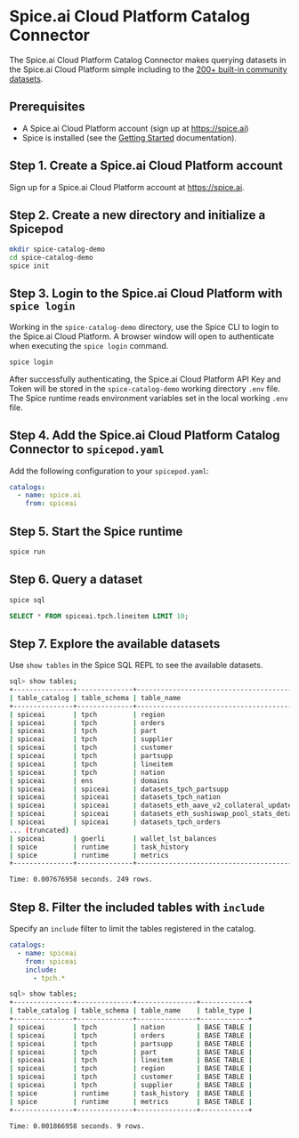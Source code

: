 # Spice.ai Cloud Platform Catalog Connector

The Spice.ai Cloud Platform Catalog Connector makes querying datasets in the Spice.ai Cloud Platform simple including to the [200+ built-in community datasets](https://docs.spice.ai/building-blocks/datasets).

## Prerequisites

- A Spice.ai Cloud Platform account (sign up at https://spice.ai)
- Spice is installed (see the [Getting Started](https://docs.spiceai.org/getting-started) documentation).

## Step 1. Create a Spice.ai Cloud Platform account

Sign up for a Spice.ai Cloud Platform account at https://spice.ai.

## Step 2. Create a new directory and initialize a Spicepod

```bash
mkdir spice-catalog-demo
cd spice-catalog-demo
spice init
```

## Step 3. Login to the Spice.ai Cloud Platform with `spice login`

Working in the `spice-catalog-demo` directory, use the Spice CLI to login to the Spice.ai Cloud Platform. A browser window will open to authenticate when executing the `spice login` command.

```bash
spice login
```

After successfully authenticating, the Spice.ai Cloud Platform API Key and Token will be stored in the `spice-catalog-demo` working directory `.env` file. The Spice runtime reads environment variables set in the local working `.env` file.

## Step 4. Add the Spice.ai Cloud Platform Catalog Connector to `spicepod.yaml`

Add the following configuration to your `spicepod.yaml`:

```yaml
catalogs:
  - name: spice.ai
    from: spiceai
```

## Step 5. Start the Spice runtime

```bash
spice run
```

## Step 6. Query a dataset

```bash
spice sql
```

```sql
SELECT * FROM spiceai.tpch.lineitem LIMIT 10;
```

## Step 7. Explore the available datasets

Use `show tables` in the Spice SQL REPL to see the available datasets.

```bash
sql> show tables;
+---------------+--------------+----------------------------------------------------------------+------------+
| table_catalog | table_schema | table_name                                                     | table_type |
+---------------+--------------+----------------------------------------------------------------+------------+
| spiceai       | tpch         | region                                                         | BASE TABLE |
| spiceai       | tpch         | orders                                                         | BASE TABLE |
| spiceai       | tpch         | part                                                           | BASE TABLE |
| spiceai       | tpch         | supplier                                                       | BASE TABLE |
| spiceai       | tpch         | customer                                                       | BASE TABLE |
| spiceai       | tpch         | partsupp                                                       | BASE TABLE |
| spiceai       | tpch         | lineitem                                                       | BASE TABLE |
| spiceai       | tpch         | nation                                                         | BASE TABLE |
| spiceai       | ens          | domains                                                        | BASE TABLE |
| spiceai       | spiceai      | datasets_tpch_partsupp                                         | BASE TABLE |
| spiceai       | spiceai      | datasets_tpch_nation                                           | BASE TABLE |
| spiceai       | spiceai      | datasets_eth_aave_v2_collateral_updates                        | BASE TABLE |
| spiceai       | spiceai      | datasets_eth_sushiswap_pool_stats_detailed                     | BASE TABLE |
| spiceai       | spiceai      | datasets_tpch_orders                                           | BASE TABLE |
... (truncated)
| spiceai       | goerli       | wallet_lst_balances                                            | BASE TABLE |
| spice         | runtime      | task_history                                                   | BASE TABLE |
| spice         | runtime      | metrics                                                        | BASE TABLE |
+---------------+--------------+----------------------------------------------------------------+------------+

Time: 0.007676958 seconds. 249 rows.
```

## Step 8. Filter the included tables with `include`

Specify an `include` filter to limit the tables registered in the catalog.

```yaml
catalogs:
  - name: spiceai
    from: spiceai
    include:
      - tpch.*
```

```bash
sql> show tables;
+---------------+--------------+---------------+------------+
| table_catalog | table_schema | table_name    | table_type |
+---------------+--------------+---------------+------------+
| spiceai       | tpch         | nation        | BASE TABLE |
| spiceai       | tpch         | orders        | BASE TABLE |
| spiceai       | tpch         | partsupp      | BASE TABLE |
| spiceai       | tpch         | part          | BASE TABLE |
| spiceai       | tpch         | lineitem      | BASE TABLE |
| spiceai       | tpch         | region        | BASE TABLE |
| spiceai       | tpch         | customer      | BASE TABLE |
| spiceai       | tpch         | supplier      | BASE TABLE |
| spice         | runtime      | task_history  | BASE TABLE |
| spice         | runtime      | metrics       | BASE TABLE |
+---------------+--------------+---------------+------------+

Time: 0.001866958 seconds. 9 rows.
```
